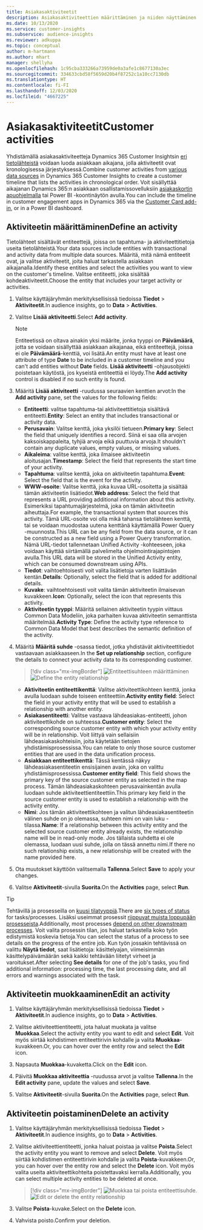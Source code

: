 ```yaml
---
title: Asiakasaktiviteetit
description: Asiakasaktiviteettien määrittäminen ja niiden näyttäminen asiakkaan aikajanalla.
ms.date: 10/13/2020
ms.service: customer-insights
ms.subservice: audience-insights
ms.reviewer: adkuppa
ms.topic: conceptual
author: m-hartmann
ms.author: mhart
manager: shellyha
ms.openlocfilehash: 1c95cba333266a73959de0a3afe1c8677130a3ec
ms.sourcegitcommit: 334633cbd58f5659d20b4f87252c1a10cc7130db
ms.translationtype: HT
ms.contentlocale: fi-FI
ms.lasthandoff: 12/03/2020
ms.locfileid: "4667225"
---
```

# <a name="customer-activities"></a><span data-ttu-id="4c998-103">Asiakasaktiviteetit</span><span class="sxs-lookup"><span data-stu-id="4c998-103">Customer activities</span></span>

<span data-ttu-id="4c998-104">Yhdistämällä asiakasaktiviteetteja Dynamics 365 Customer Insightsin [eri tietolähteistä](data-sources.md) voidaan luoda asiakkaan aikajana, jolla aktiviteetit ovat kronologisessa järjestyksessä.</span><span class="sxs-lookup"><span data-stu-id="4c998-104">Combine customer activities from [various data sources](data-sources.md) in Dynamics 365 Customer Insights to create a customer timeline that lists the activities in chronological order.</span></span> <span data-ttu-id="4c998-105">Voit sisällyttää aikajanan Dynamics 365:n asiakkaan osallistamissovelluksiin [asiakaskortin apuohjelmalla](customer-card-add-in.md) tai Power BI -koontinäytön avulla.</span><span class="sxs-lookup"><span data-stu-id="4c998-105">You can include the timeline in customer engagement apps in Dynamics 365 via the [Customer Card add-in](customer-card-add-in.md), or in a Power BI dashboard.</span></span>

## <a name="define-an-activity"></a><span data-ttu-id="4c998-106">Aktiviteetin määrittäminen</span><span class="sxs-lookup"><span data-stu-id="4c998-106">Define an activity</span></span>

<span data-ttu-id="4c998-107">Tietolähteet sisältävät entiteettejä, joissa on tapahtuma- ja aktiviteettitietoja useita tietolähteistä.</span><span class="sxs-lookup"><span data-stu-id="4c998-107">Your data sources include entities with transactional and activity data from multiple data sources.</span></span> <span data-ttu-id="4c998-108">Määritä, mitä nämä entiteetit ovat, ja valitse aktiviteetit, joita haluat tarkastella asiakkaan aikajanalla.</span><span class="sxs-lookup"><span data-stu-id="4c998-108">Identify these entities and select the activities you want to view on the customer's timeline.</span></span> <span data-ttu-id="4c998-109">Valitse entiteetti, joka sisältää kohdeaktiviteetit.</span><span class="sxs-lookup"><span data-stu-id="4c998-109">Choose the entity that includes your target activity or activities.</span></span>

1. <span data-ttu-id="4c998-110">Valitse käyttäjäryhmän merkityksellisissä tiedoissa **Tiedot** > **Aktiviteetit**.</span><span class="sxs-lookup"><span data-stu-id="4c998-110">In audience insights, go to **Data** > **Activities**.</span></span>

1. <span data-ttu-id="4c998-111">Valitse **Lisää aktiviteetti**.</span><span class="sxs-lookup"><span data-stu-id="4c998-111">Select **Add activity**.</span></span>

   > [!NOTE]
   > <span data-ttu-id="4c998-112">Entiteetissä on oltava ainakin yksi määrite, jonka tyyppi on **Päivämäärä**, jotta se voidaan sisällyttää asiakkaan aikajanaa, eikä entiteettejä, joissa ei ole **Päivämäärä**-kenttiä, voi lisätä.</span><span class="sxs-lookup"><span data-stu-id="4c998-112">An entity must have at least one attribute of type **Date** to be included in a customer timeline and you can't add entities without **Date** fields.</span></span> <span data-ttu-id="4c998-113">**Lisää aktiviteetti** -ohjausobjekti poistetaan käytöstä, jos kyseistä entiteettiä ei löydy.</span><span class="sxs-lookup"><span data-stu-id="4c998-113">The **Add activity** control is disabled if no such entity is found.</span></span>

1. <span data-ttu-id="4c998-114">Määritä **Lisää aktiviteetti** -ruudussa seuraavien kenttien arvot:</span><span class="sxs-lookup"><span data-stu-id="4c998-114">In the **Add activity** pane, set the values for the following fields:</span></span>

   - <span data-ttu-id="4c998-115">**Entiteetti**: valitse tapahtuma-tai aktiviteettitietoja sisältävä entiteetti.</span><span class="sxs-lookup"><span data-stu-id="4c998-115">**Entity**: Select an entity that includes transactional or activity data.</span></span>
   - <span data-ttu-id="4c998-116">**Perusavain**: Valitse kenttä, joka yksilöi tietueen.</span><span class="sxs-lookup"><span data-stu-id="4c998-116">**Primary key**: Select the field that uniquely identifies a record.</span></span> <span data-ttu-id="4c998-117">Siinä ei saa olla arvojen kaksoiskappaleita, tyhjiä arvoja eikä puuttuvia arvoja.</span><span class="sxs-lookup"><span data-stu-id="4c998-117">It shouldn't contain any duplicate values, empty values, or missing values.</span></span>
   - <span data-ttu-id="4c998-118">**Aikaleima**: valitse kenttä, joka ilmaisee aktiviteetin aloitusajan.</span><span class="sxs-lookup"><span data-stu-id="4c998-118">**Timestamp**: Select the field that represents the start time of your activity.</span></span>
   - <span data-ttu-id="4c998-119">**Tapahtuma**: valitse kenttä, joka on aktiviteetin tapahtuma.</span><span class="sxs-lookup"><span data-stu-id="4c998-119">**Event**: Select the field that is the event for the activity.</span></span>
   - <span data-ttu-id="4c998-120">**WWW-osoite**: Valitse kenttä, joka kuvaa URL-osoitetta ja sisältää tämän aktiviteetin lisätiedot.</span><span class="sxs-lookup"><span data-stu-id="4c998-120">**Web address**: Select the field that represents a URL providing additional information about this activity.</span></span> <span data-ttu-id="4c998-121">Esimerkiksi tapahtumajärjestelmä, joka on tämän aktiviteetin aiheuttaja.</span><span class="sxs-lookup"><span data-stu-id="4c998-121">For example, the transactional system that sources this activity.</span></span> <span data-ttu-id="4c998-122">Tämä URL-osoite voi olla mikä tahansa tietolähteen kenttä, tai se voidaan muodostaa uutena kenttänä käyttämällä Power Query -muunnosta.</span><span class="sxs-lookup"><span data-stu-id="4c998-122">This URL can be any field from the data source, or it can be constructed as a new field using a Power Query transformation.</span></span> <span data-ttu-id="4c998-123">Nämä URL-tiedot tallennetaan Unified Activity -kohteeseen, joka voidaan käyttää siirtämällä palvelimelta ohjelmointirajapintojen avulla.</span><span class="sxs-lookup"><span data-stu-id="4c998-123">This URL data will be stored in the Unified Activity entity, which can be consumed downstream using APIs.</span></span>
   - <span data-ttu-id="4c998-124">**Tiedot**: vaihtoehtoisesti voit valita lisätietoja varten lisättävän kentän.</span><span class="sxs-lookup"><span data-stu-id="4c998-124">**Details**: Optionally, select the field that is added for additional details.</span></span>
   - <span data-ttu-id="4c998-125">**Kuvake**: vaihtoehtoisesti voit valita tämän aktiviteetin ilmaisevan kuvakkeen.</span><span class="sxs-lookup"><span data-stu-id="4c998-125">**Icon**: Optionally, select the icon that represents this activity.</span></span>
   - <span data-ttu-id="4c998-126">**Aktiviteetin tyyppi**: Määritä sellainen aktiviteetin tyypin viittaus Common Data Modeliin, joka parhaiten kuvaa aktiviteetin semanttista määritelmää.</span><span class="sxs-lookup"><span data-stu-id="4c998-126">**Activity Type**: Define the activity type reference to Common Data Model that best describes the semantic definition of the activity.</span></span>

1. <span data-ttu-id="4c998-127">Määritä **Määritä suhde** -osassa tiedot, jotka yhdistävät aktiviteettitiedot vastaavaan asiakkaaseen.</span><span class="sxs-lookup"><span data-stu-id="4c998-127">In the **Set up relationship** section, configure the details to connect your activity data to its corresponding customer.</span></span>

   > [!div class="mx-imgBorder"]
   > <span data-ttu-id="4c998-128">![Entiteettisuhteen määrittäminen](media/activities-entities-define.png "Entiteettisuhteen määrittäminen")</span><span class="sxs-lookup"><span data-stu-id="4c998-128">![Define the entity relationship](media/activities-entities-define.png "Define the entity relationship")</span></span>

    - <span data-ttu-id="4c998-129">**Aktiviteetin entiteettikenttä**: Valitse aktiviteettikohteen kenttä, jonka avulla luodaan suhde toiseen entiteettiin.</span><span class="sxs-lookup"><span data-stu-id="4c998-129">**Activity entity field**: Select the field in your activity entity that will be used to establish a relationship with another entity.</span></span>
    - <span data-ttu-id="4c998-130">**Asiakasentiteetti**: Valitse vastaava lähdeasiakas-entiteetti, johon aktiviteettikohde on suhteessa.</span><span class="sxs-lookup"><span data-stu-id="4c998-130">**Customer entity**: Select the corresponding source customer entity with which your activity entity will be in relationship.</span></span> <span data-ttu-id="4c998-131">Voit liittyä vain sellaisiin lähdeasiakaskohteisiin, joita käytetään tietojen yhdistämisprosessissa.</span><span class="sxs-lookup"><span data-stu-id="4c998-131">You can relate to only those source customer entities that are used in the data unification process.</span></span>
    - <span data-ttu-id="4c998-132">**Asiakkaan entiteettikenttä**: Tässä kentässä näkyy lähdeasiakasentiteetin ensisijainen avain, joka on valittu yhdistämisprosessissa.</span><span class="sxs-lookup"><span data-stu-id="4c998-132">**Customer entity field**: This field shows the primary key of the source customer entity as selected in the map process.</span></span> <span data-ttu-id="4c998-133">Tämän lähdeasiakaskohteen perusavainkentän avulla luodaan suhde aktiviteettientiteettiin.</span><span class="sxs-lookup"><span data-stu-id="4c998-133">This primary key field in the source customer entity is used to establish a relationship with the activity entity.</span></span>
    - <span data-ttu-id="4c998-134">**Nimi**: Jos tämän aktiviteettikohteen ja valitun lähdeasiakasentiteetin välinen suhde on jo olemassa, suhteen nimi on vain luku -tilassa.</span><span class="sxs-lookup"><span data-stu-id="4c998-134">**Name**: If a relationship between this activity entity and the selected source customer entity already exists, the relationship name will be in read-only mode.</span></span> <span data-ttu-id="4c998-135">Jos tällaista suhdetta ei ole olemassa, luodaan uusi suhde, jolla on tässä annettu nimi.</span><span class="sxs-lookup"><span data-stu-id="4c998-135">If there no such relationship exists, a new relationship will be created with the name provided here.</span></span>

1. <span data-ttu-id="4c998-136">Ota muutokset käyttöön valitsemalla **Tallenna**.</span><span class="sxs-lookup"><span data-stu-id="4c998-136">Select **Save** to apply your changes.</span></span>

1. <span data-ttu-id="4c998-137">Valitse **Aktiviteetit**-sivulla **Suorita**.</span><span class="sxs-lookup"><span data-stu-id="4c998-137">On the **Activities** page, select **Run**.</span></span>

> [!TIP]
> <span data-ttu-id="4c998-138">Tehtävillä ja prosesseilla on [kuusi tilatyyppiä](system.md#status-types).</span><span class="sxs-lookup"><span data-stu-id="4c998-138">There are [six types of status](system.md#status-types) for tasks/processes.</span></span> <span data-ttu-id="4c998-139">Lisäksi useimmat prosessit [riippuvat muista loppupään prosesseista](system.md#refresh-policies).</span><span class="sxs-lookup"><span data-stu-id="4c998-139">Additionally, most processes [depend on other downstream processes](system.md#refresh-policies).</span></span> <span data-ttu-id="4c998-140">Voit valita prosessin tilan, jos haluat tarkastella koko työn edistymistä koskevia tietoja.</span><span class="sxs-lookup"><span data-stu-id="4c998-140">You can select the status of a process to see details on the progress of the entire job.</span></span> <span data-ttu-id="4c998-141">Kun työn jossakin tehtävissä on valittu **Näytä tiedot**, saat lisätietoja: käsittelyajan, viimeisimmän käsittelypäivämäärän sekä kaikki tehtävään liitetyt virheet ja varoitukset.</span><span class="sxs-lookup"><span data-stu-id="4c998-141">After selecting **See details** for one of the job's tasks, you find additional information: processing time, the last processing date, and all errors and warnings associated with the task.</span></span>

## <a name="edit-an-activity"></a><span data-ttu-id="4c998-142">Aktiviteetin muokkaaminen</span><span class="sxs-lookup"><span data-stu-id="4c998-142">Edit an activity</span></span>

1. <span data-ttu-id="4c998-143">Valitse käyttäjäryhmän merkityksellisissä tiedoissa **Tiedot** > **Aktiviteetit**.</span><span class="sxs-lookup"><span data-stu-id="4c998-143">In audience insights, go to **Data** > **Activities**.</span></span>

2. <span data-ttu-id="4c998-144">Valitse aktiviteettientiteetti, jota haluat muokata ja valitse **Muokkaa**.</span><span class="sxs-lookup"><span data-stu-id="4c998-144">Select the activity entity you want to edit and select **Edit**.</span></span> <span data-ttu-id="4c998-145">Voit myös siirtää kohdistimen entiteettirivin kohdalle ja valita **Muokkaa**-kuvakkeen.</span><span class="sxs-lookup"><span data-stu-id="4c998-145">Or, you can hover over the entity row and select the **Edit** icon.</span></span>

3. <span data-ttu-id="4c998-146">Napsauta **Muokkaa**-kuvaketta.</span><span class="sxs-lookup"><span data-stu-id="4c998-146">Click on the **Edit** icon.</span></span>

4. <span data-ttu-id="4c998-147">Päivitä **Muokkaa aktiviteettia** -ruudussa arvot ja valitse **Tallenna**.</span><span class="sxs-lookup"><span data-stu-id="4c998-147">In the **Edit activity** pane, update the values and select **Save**.</span></span>

5. <span data-ttu-id="4c998-148">Valitse **Aktiviteetit**-sivulla **Suorita**.</span><span class="sxs-lookup"><span data-stu-id="4c998-148">On the **Activities** page, select **Run**.</span></span>

## <a name="delete-an-activity"></a><span data-ttu-id="4c998-149">Aktiviteetin poistaminen</span><span class="sxs-lookup"><span data-stu-id="4c998-149">Delete an activity</span></span>

1. <span data-ttu-id="4c998-150">Valitse käyttäjäryhmän merkityksellisissä tiedoissa **Tiedot** > **Aktiviteetit**.</span><span class="sxs-lookup"><span data-stu-id="4c998-150">In audience insights, go to **Data** > **Activities**.</span></span>

2. <span data-ttu-id="4c998-151">Valitse aktiviteettientiteetti, jonka haluat poistaa ja valitse **Poista**.</span><span class="sxs-lookup"><span data-stu-id="4c998-151">Select the activity entity you want to remove and select **Delete**.</span></span> <span data-ttu-id="4c998-152">Voit myös siirtää kohdistimen entiteettirivin kohdalle ja valita **Poista**-kuvakkeen.</span><span class="sxs-lookup"><span data-stu-id="4c998-152">Or, you can hover over the entity row and select the **Delete** icon.</span></span> <span data-ttu-id="4c998-153">Voit myös valita useita aktiviteettikohteita poistettavaksi kerralla.</span><span class="sxs-lookup"><span data-stu-id="4c998-153">Additionally, you can select multiple activity entities to be deleted at once.</span></span>
   > [!div class="mx-imgBorder"]
   > <span data-ttu-id="4c998-154">![Muokkaa tai poista entiteettisuhde](media/activities-entities-edit-delete.png "Muokkaa tai poista entiteettisuhde").</span><span class="sxs-lookup"><span data-stu-id="4c998-154">![Edit or delete the entity relationship](media/activities-entities-edit-delete.png "Edit or delete the entity relationship")</span></span>

3. <span data-ttu-id="4c998-155">Valitse **Poista**-kuvake.</span><span class="sxs-lookup"><span data-stu-id="4c998-155">Select on the **Delete** icon.</span></span>

4. <span data-ttu-id="4c998-156">Vahvista poisto.</span><span class="sxs-lookup"><span data-stu-id="4c998-156">Confirm your deletion.</span></span>
